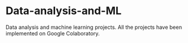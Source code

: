 # Data-analysis-and-ML

Data analysis and machine learning projects. All the projects have been implemented on Google Colaboratory. 
